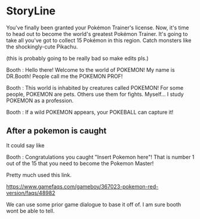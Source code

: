 # StoryLine 

You've finally been granted your Pokémon Trainer's license. Now, it's time to head out to become the world's greatest Pokémon Trainer. 
It's going to take all you've got to collect 15 Pokémon in this region. Catch monsters like the shockingly-cute Pikachu. 

(this is probably going to be really bad so make edits pls.)

Booth      : Hello there! Welcome to the world of POKEMON! My name is DR.Booth!
            People call me the POKEMON PROF!
            
Booth       : This world is inhabited by creatures called POKEMON! For some
            people, POKEMON are pets. Others use them for fights. Myself...
            I study POKEMON as a profession.
            
Booth       : If a wild POKEMON appears, your POKEBALL can capture it!


## After a pokemon is caught

It could say like 

Booth     : Congratulations you caught "Insert Pokemon here"! 
            That is number 1 out of the 15 that you need to become the Pokemon Master!



Pretty much used this link.

https://www.gamefaqs.com/gameboy/367023-pokemon-red-version/faqs/48982

We can use some prior game dialogue to base it off of. 
I am sure booth wont be able to tell. 
